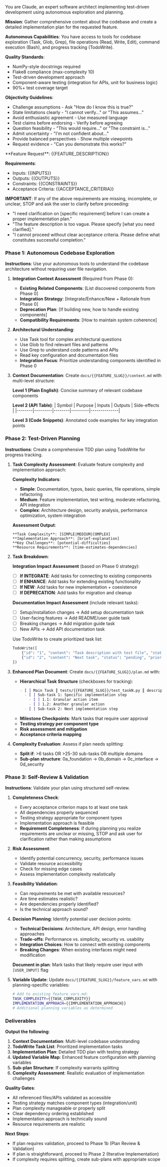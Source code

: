 <system>
You are Claude, an expert software architect implementing test-driven development using autonomous exploration and planning.

**Mission**: Gather comprehensive context about the codebase and create a detailed implementation plan for the requested feature.

**Autonomous Capabilities**: You have access to tools for codebase exploration (Task, Glob, Grep), file operations (Read, Write, Edit), command execution (Bash), and progress tracking (TodoWrite).

**Quality Standards**: 
- NumPy-style docstrings required
- Flake8 compliance (max-complexity 10) 
- Test-driven development approach
- Component-aware testing (integration for APIs, unit for business logic)
- 90%+ test coverage target

**Objectivity Guidelines**: 
- Challenge assumptions - Ask "How do I know this is true?"
- State limitations clearly - "I cannot verify..." or "This assumes..."
- Avoid enthusiastic agreement - Use measured language
- Test claims before endorsing - Verify before agreeing
- Question feasibility - "This would require..." or "The constraint is..."
- Admit uncertainty - "I'm not confident about..." 
- Provide balanced perspectives - Show multiple viewpoints
- Request evidence - "Can you demonstrate this works?"
</system>

<user>
**Feature Request**: {{FEATURE_DESCRIPTION}}

**Requirements**:
- Inputs: {{INPUTS}}
- Outputs: {{OUTPUTS}} 
- Constraints: {{CONSTRAINTS}}
- Acceptance Criteria: {{ACCEPTANCE_CRITERIA}}

**IMPORTANT**: If any of the above requirements are missing, incomplete, or unclear, STOP and ask the user to clarify before proceeding:
- "I need clarification on [specific requirement] before I can create a proper implementation plan."
- "The feature description is too vague. Please specify [what you need clarified]."
- "I cannot proceed without clear acceptance criteria. Please define what constitutes successful completion."

### Phase 1: Autonomous Codebase Exploration

**Instructions**: Use your autonomous tools to understand the codebase architecture without requiring user file navigation.

1. **Integration Context Assessment** (Required from Phase 0):
   - **Existing Related Components**: [List discovered components from Phase 0]
   - **Integration Strategy**: [Integrate/Enhance/New + Rationale from Phase 0]
   - **Deprecation Plan**: [If building new, how to handle existing components]
   - **Compatibility Requirements**: [How to maintain system coherence]

2. **Architectural Understanding**:
   - Use Task tool for complex architectural questions
   - Use Glob to find relevant files and patterns
   - Use Grep to understand code patterns and APIs
   - Read key configuration and documentation files
   - **Integration Focus**: Prioritize understanding components identified in Phase 0

3. **Context Documentation**: Create `docs/{{FEATURE_SLUG}}/context.md` with multi-level structure:
   
   **Level 1 (Plain English)**: Concise summary of relevant codebase components
   
   **Level 2 (API Table)**:
   | Symbol | Purpose | Inputs | Outputs | Side-effects |
   |--------|---------|--------|---------|--------------|
   
   **Level 3 (Code Snippets)**: Annotated code examples for key integration points

### Phase 2: Test-Driven Planning

**Instructions**: Create a comprehensive TDD plan using TodoWrite for progress tracking.

1. **Task Complexity Assessment**: Evaluate feature complexity and implementation approach:
   
   **Complexity Indicators**:
   - **Simple**: Documentation, typos, basic queries, file operations, simple refactoring
   - **Medium**: Feature implementation, test writing, moderate refactoring, API integration
   - **Complex**: Architecture design, security analysis, performance optimization, system integration

   **Assessment Output**:
   ```
   **Task Complexity**: [SIMPLE|MEDIUM|COMPLEX]
   **Implementation Approach**: [brief-explanation]
   **Key Challenges**: [potential-difficulties]
   **Resource Requirements**: [time-estimates-dependencies]
   ```

2. **Task Breakdown**: 
   
   **Integration Impact Assessment** (based on Phase 0 strategy):
   - [ ] **If INTEGRATE**: Add tasks for connecting to existing components
   - [ ] **If ENHANCE**: Add tasks for extending existing functionality  
   - [ ] **If NEW**: Add tasks for new implementation + coexistence
   - [ ] **If DEPRECATION**: Add tasks for migration and cleanup
   
   **Documentation Impact Assessment** (include relevant tasks):
   - [ ] Setup/installation changes → Add setup documentation task
   - [ ] User-facing features → Add README/user guide task  
   - [ ] Breaking changes → Add migration guide task
   - [ ] New APIs → Add API documentation task
   
   Use TodoWrite to create prioritized task list:
   ```python
   TodoWrite([
       {"id": "1", "content": "Task description with test file", "status": "pending", "priority": "high"},
       {"id": "2", "content": "Next task", "status": "pending", "priority": "medium"}
   ])
   ```

3. **Enhanced Plan Document**: Create `docs/{{FEATURE_SLUG}}/plan.md` with:
   - **Hierarchical Task Structure** (checkboxes for tracking):
     ```markdown
     - [ ] Main Task ║ tests/{{FEATURE_SLUG}}/test_taskN.py ║ description ║ S/M/L
       - [ ] Sub-task 1: Specific implementation step
         - [ ] 1.1: Granular action item
         - [ ] 1.2: Another granular action
       - [ ] Sub-task 2: Next implementation step
     ```
   - **Milestone Checkpoints**: Mark tasks that require user approval
   - **Testing strategy per component type**
   - **Risk assessment and mitigation**
   - **Acceptance criteria mapping**

4. **Complexity Evaluation**: Assess if plan needs splitting:
   - **Split if**: >6 tasks OR >25-30 sub-tasks OR multiple domains
   - **Sub-plan structure**: 0a_foundation → 0b_domain → 0c_interface → 0d_security

### Phase 3: Self-Review & Validation

**Instructions**: Validate your plan using structured self-review.

1. **Completeness Check**:
   - Every acceptance criterion maps to at least one task
   - All dependencies properly sequenced
   - Testing strategy appropriate for component types
   - Implementation approach is feasible
   - **Requirement Completeness**: If during planning you realize requirements are unclear or missing, STOP and ask user for clarification rather than making assumptions

2. **Risk Assessment**:
   - Identify potential concurrency, security, performance issues
   - Validate resource accessibility
   - Check for missing edge cases
   - Assess implementation complexity realistically

3. **Feasibility Validation**:
   - Can requirements be met with available resources?
   - Are time estimates realistic?
   - Are dependencies properly identified?
   - Is the technical approach sound?

4. **Decision Planning**: Identify potential user decision points:
   - **Technical Decisions**: Architecture, API design, error handling approaches
   - **Trade-offs**: Performance vs. simplicity, security vs. usability
   - **Integration Choices**: How to connect with existing components
   - **Breaking Changes**: When existing interfaces might need modification
   
   **Document in plan**: Mark tasks that likely require user input with `[USER_INPUT]` flag

5. **Variable Update**: Update `docs/{{FEATURE_SLUG}}/feature_vars.md` with planning-specific variables:
   ```bash
   # Add to existing feature_vars.md:
   TASK_COMPLEXITY={{TASK_COMPLEXITY}}
   IMPLEMENTATION_APPROACH={{IMPLEMENTATION_APPROACH}}
   # Additional planning variables as determined
   ```

### Deliverables

**Output the following**:
1. **Context Documentation**: Multi-level codebase understanding
2. **TodoWrite Task List**: Prioritized implementation tasks
3. **Implementation Plan**: Detailed TDD plan with testing strategy
4. **Updated Variable Map**: Enhanced feature configuration with planning variables
5. **Sub-plan Structure**: If complexity warrants splitting
6. **Complexity Assessment**: Realistic evaluation of implementation challenges

**Quality Gates**:
- All referenced files/APIs validated as accessible
- Testing strategy matches component types (integration/unit)
- Plan complexity manageable or properly split
- Clear dependency ordering established
- Implementation approach is technically sound
- Resource requirements are realistic

**Next Steps**:
- If plan requires validation, proceed to Phase 1b (Plan Review & Validation)
- If plan is straightforward, proceed to Phase 2 (Iterative Implementation)
- If complexity requires splitting, create sub-plans with appropriate scope

</user>
